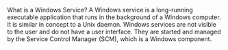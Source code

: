 What is a Windows Service?
A Windows service is a long-running executable application that runs in the background of a Windows computer. It is similar in concept to a Unix daemon. Windows services are not visible to the user and do not have a user interface. They are started and managed by the Service Control Manager (SCM), which is a Windows component.